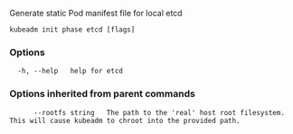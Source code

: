 
Generate static Pod manifest file for local etcd

```
kubeadm init phase etcd [flags]
```

### Options

```
  -h, --help   help for etcd
```

### Options inherited from parent commands

```
      --rootfs string   The path to the 'real' host root filesystem. This will cause kubeadm to chroot into the provided path.
```
